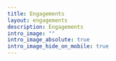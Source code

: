 ```yaml
---
title: Engagements
layout: engagements
description: Engagements
intro_image: ""
intro_image_absolute: true
intro_image_hide_on_mobile: true
---
```


